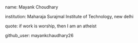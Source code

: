 name: Mayank Choudhary

institution: Maharaja Surajmal Institute of Technology, new delhi

quote: if work is worship, then I am an atheist 

github_user: mayankchaudhary26
